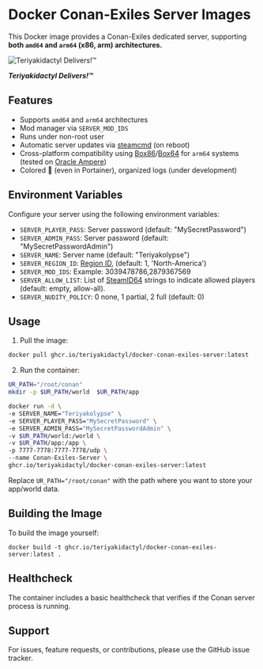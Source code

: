# Docker Conan-Exiles Server Images

This Docker image provides a Conan-Exiles dedicated server, supporting **both `amd64` and `arm64` (x86, arm) architectures.**

![Teriyakidactyl Delivers!™](/images/teriyakidactyl_conan.png)

**_Teriyakidactyl Delivers!™_**

## Features

- Supports `amd64` and `arm64` architectures
- Mod manager via `SERVER_MOD_IDS`
- Runs under non-root user
- Automatic server updates via [steamcmd](https://developer.valvesoftware.com/wiki/SteamCMD) (on reboot)
- Cross-platform compatibility using [Box86](https://github.com/ptitSeb/box86)/[Box64](https://github.com/ptitSeb/box64) for `arm64` systems (tested on [Oracle Ampere](https://www.oracle.com/cloud/compute/arm/))
- Colored :rainbow: (even in Portainer), organized logs (under development)

## Environment Variables

Configure your server using the following environment variables:

- `SERVER_PLAYER_PASS`: Server password (default: "MySecretPassword")
- `SERVER_ADMIN_PASS`: Server password (default: "MySecretPasswordAdmin")
- `SERVER_NAME`: Server name (default: "Teriyakolypse")
- `SERVER_REGION_ID`: [Region ID](https://shockbyte.com/billing/knowledgebase/706/How-to-Change-your-Visible-Server-Region-in-Conan-Exiles.html), (default: 1, 'North-America')
- `SERVER_MOD_IDS`: Example: 3039478786,2879367569
- `SERVER_ALLOW_LIST`: List of [SteamID64](https://www.steamidfinder.com/) strings to indicate allowed players (default: empty, allow-all).  
- `SERVER_NUDITY_POLICY`: 0 none, 1 partial, 2 full (default: 0)

## Usage

1. Pull the image:
   
```bash
docker pull ghcr.io/teriyakidactyl/docker-conan-exiles-server:latest
```

2. Run the container:
   
```bash
UR_PATH="/root/conan"
mkdir -p $UR_PATH/world  $UR_PATH/app

docker run -d \
-e SERVER_NAME="Teriyakolypse" \
-e SERVER_PLAYER_PASS="MySecretPassword" \
-e SERVER_ADMIN_PASS="MySecretPasswordAdmin" \
-v $UR_PATH/world:/world \
-v $UR_PATH/app:/app \
-p 7777-7778:7777-7778/udp \
--name Conan-Exiles-Server \
ghcr.io/teriyakidactyl/docker-conan-exiles-server:latest

```

Replace `UR_PATH="/root/conan"` with the path where you want to store your app/world data.

## Building the Image

To build the image yourself:

```docker build -t ghcr.io/teriyakidactyl/docker-conan-exiles-server:latest .```

## Healthcheck

The container includes a basic healthcheck that verifies if the Conan server process is running.

## Support

For issues, feature requests, or contributions, please use the GitHub issue tracker.

